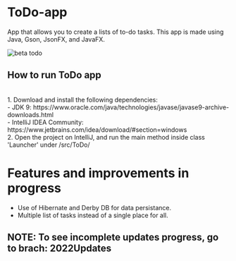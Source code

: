 # ToDo-app
App that allows you to create a lists of to-do tasks. This app is made using Java, Gson, JsonFX, and JavaFX.<br>

![beta todo](https://user-images.githubusercontent.com/58128571/201324902-fb447a6c-f792-45ae-baa5-207bcf2dde65.png)


## How to run ToDo app
<br>
1. Download and install the following dependencies:<br>
  - JDK 9: https://www.oracle.com/java/technologies/javase/javase9-archive-downloads.html<br>
  - IntelliJ IDEA Community: https://www.jetbrains.com/idea/download/#section=windows
<br>
2. Open the project on IntelliJ, and run the main method inside class 'Launcher' under /src/ToDo/

# Features and improvements in progress
- Use of Hibernate and Derby DB for data persistance. 
- Multiple list of tasks instead of a single place for all. 

## NOTE: To see incomplete updates progress, go to brach: 2022Updates
